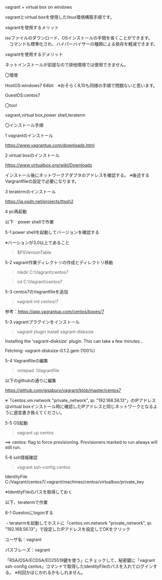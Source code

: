 vagrant + virtual box on windows

vagrantとvirtual boxを使用したlinux環境構築手順です。


vagrantを使用するメリット

  isoファイルのダウンロード、OSインストールの手間を省くことができます。
　コマンドも標準化され、ハイパーバイザーの種類による依存を軽減できます。


vagrantを使用するデメリット

  ネットインストールが前提なので排他環境では使用できません。

〇環境

HostOS:windows7 64bit　※おそらく8,10も同様の手順で問題ないと思います。

GuestOS:centos7

〇tool

vagrant,virtual box,power shell,teraterm

〇インストール手順

1 vagrantのインストール

https://www.vagrantup.com/downloads.html

2 virtual boxのインストール

https://www.virtualbox.org/wiki/Downloads

インストール後にネットワークアダプタのアドレスを確認する。
※後述するVargrantfileの設定で必要になります。

3 teratermのインストール

https://ja.osdn.net/projects/ttssh2

4 pc再起動

以下　power shellで作業

5-1 power shellを起動してバージョンを確認する

※バーションが3.0以上であること

>$PSVersionTable

5-2 vagrant作業ディレクトリの作成とディレクトリ移動

>mkdir C:\Vagrant\centos7

>cd C:\Vagrant\centos7

5-3 centos7のVagrantfileを追加

>vagrant init centos/7

参考：https://app.vagrantup.com/centos/boxes/7

5-3 vagrantプラグインをインストール

>vagrant plugin install vagrant-disksize

Installing the 'vagrant-disksize' plugin. This can take a few minutes...

Fetching: vagrant-disksize-0.1.2.gem (100%)

5-4 Vagrantfileの編集

>notepad .\Vagrantfile

以下のgithubの通りに編集

https://github.com/gisaburo/vagrant/blob/master/centos7

※「centos.vm.network "private_network", ip: "192.168.56.13"」のIPアドレスはvirtual boxインストール時に確認したIPアドレスと同じネットワークとなるように適宜書き換えてください。

5-5 OS起動

>vagrant up centos

==> centos: flag to force provisioning. Provisioners marked to run always will still run.

5-6 ssh情報確認

>vagrant ssh-config centos

IdentityFile C:/Vagrant/centos7/.vagrant/machines/centos/virtualbox/private_key

※IdentityFileのパスを取得しておく

以下、teratermで作業

6-1 Guestosにlogonする

・teratermを起動してホストに「centos.vm.network "private_network", ip: "192.168.56.13"」で設定したIPアドレスを設定してOKをクリック

ユーザ名：vagrant

パスフレーズ：vagrant

「RSA/DSA/ECDSA/ED25519鍵を使う」にチェックして、秘密鍵に「vagrant ssh-config centos」コマンドで取得したIdentityFileのパスを入れてログインする。
※何回かはじかれるかもしれません。
